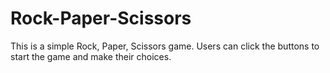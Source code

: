 # Rock-Paper-Scissors
This is a simple Rock, Paper, Scissors game. Users can click the buttons to start the game and make their choices.